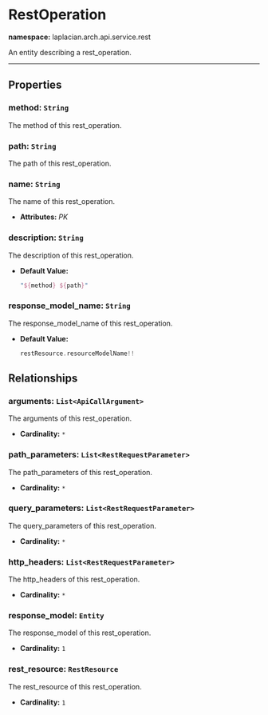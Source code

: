 # **RestOperation**
**namespace:** laplacian.arch.api.service.rest

An entity describing a rest_operation.



---

## Properties

### method: `String`
The method of this rest_operation.

### path: `String`
The path of this rest_operation.

### name: `String`
The name of this rest_operation.
- **Attributes:** *PK*

### description: `String`
The description of this rest_operation.
- **Default Value:**
  ```kotlin
  "${method} ${path}"
  ```

### response_model_name: `String`
The response_model_name of this rest_operation.
- **Default Value:**
  ```kotlin
  restResource.resourceModelName!!
  ```

## Relationships

### arguments: `List<ApiCallArgument>`
The arguments of this rest_operation.
- **Cardinality:** `*`

### path_parameters: `List<RestRequestParameter>`
The path_parameters of this rest_operation.
- **Cardinality:** `*`

### query_parameters: `List<RestRequestParameter>`
The query_parameters of this rest_operation.
- **Cardinality:** `*`

### http_headers: `List<RestRequestParameter>`
The http_headers of this rest_operation.
- **Cardinality:** `*`

### response_model: `Entity`
The response_model of this rest_operation.
- **Cardinality:** `1`

### rest_resource: `RestResource`
The rest_resource of this rest_operation.
- **Cardinality:** `1`